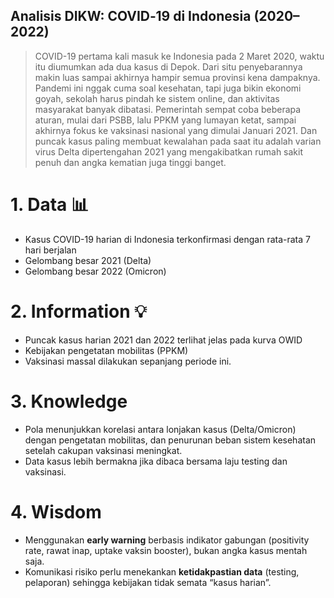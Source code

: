 ## Analisis DIKW: COVID‑19 di Indonesia (2020–2022)
> COVID-19 pertama kali masuk ke Indonesia pada 2 Maret 2020, waktu itu diumumkan ada dua kasus di Depok. Dari situ penyebarannya makin luas sampai akhirnya hampir semua provinsi kena dampaknya. Pandemi ini nggak cuma soal kesehatan, tapi juga bikin ekonomi goyah, sekolah harus pindah ke sistem online, dan aktivitas masyarakat banyak dibatasi. Pemerintah sempat coba beberapa aturan, mulai dari PSBB, lalu PPKM yang lumayan ketat, sampai akhirnya fokus ke vaksinasi nasional yang dimulai Januari 2021. Dan puncak kasus paling membuat kewalahan pada saat itu adalah varian virus Delta dipertengahan 2021 yang mengakibatkan rumah sakit penuh dan angka kematian juga tinggi banget.

# 1. Data 📊
- Kasus COVID-19 harian di Indonesia terkonfirmasi dengan rata-rata 7 hari berjalan
- Gelombang besar 2021 (Delta)
- Gelombang besar 2022 (Omicron)

# 2. Information 💡
- Puncak kasus harian 2021 dan 2022 terlihat jelas pada kurva OWID
- Kebijakan pengetatan mobilitas (PPKM)
- Vaksinasi massal dilakukan sepanjang periode ini.

# 3. Knowledge
- Pola menunjukkan korelasi antara lonjakan kasus (Delta/Omicron) dengan pengetatan mobilitas, dan penurunan beban sistem kesehatan setelah cakupan vaksinasi meningkat.  
- Data kasus lebih bermakna jika dibaca bersama laju testing dan vaksinasi.

# 4. Wisdom
- Menggunakan **early warning** berbasis indikator gabungan (positivity rate, rawat inap, uptake vaksin booster), bukan angka kasus mentah saja.  
- Komunikasi risiko perlu menekankan **ketidakpastian data** (testing, pelaporan) sehingga kebijakan tidak semata “kasus harian”.
